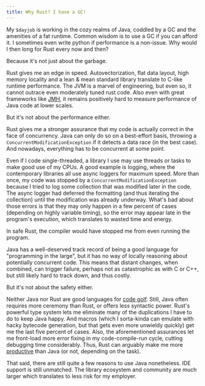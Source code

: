 ```yaml
---
title: Why Rust? I have a GC!
---
```


My `$dayjob` is working in the cozy realms of Java, coddled by a GC and the
amenities of a fat runtime. Common wisdom is to use a GC if you can afford it.
I sometimes even write python if performance is a non-issue. Why would I then
long for Rust every now and then?

Because it's not just about the garbage.

Rust gives me an edge in speed. Autovectorization, flat data layout, high
memory locality and a lean & mean standard library translate to C-like runtime
performance. The JVM is a marvel of engineering, but even so, it cannot outrace
even moderately tuned rust code. Also even with great frameworks like [JMH], it
remains positively hard to measure performance of Java code at lower scales.

But it's not about the performance either.

Rust gives me a stronger assurance that my code is actually correct in the face
of concurrency. Java can only do so on a best-effort basis, throwing a
`ConcurrentModificationException` if it detects a data race (in the best case).
And nowadays, everything has to be concurrent at some point.

Even if I code single-threaded, a library I use may use threads or tasks to make
good use of my CPUs. A good example is logging, where the contemporary
libraries all use async loggers for maximum speed. More than once, my code was
stopped by a `ConcurrentModificationException` because I tried to log some
collection that was modified later in the code. The async logger had deferred
the formatting (and thus iterating the collection) until the modification was
already underway. What's bad about those errors is that they may only happen in
a few percent of cases (depending on highly variable timing), so the error may
appear late in the program's execution, which translates to wasted time and
energy.

In safe Rust, the compiler would have stopped me from even running the program.

Java has a well-deserved track record of being a good language for "programming 
in the large", but it has no way of locally reasoning about potentially 
concurrent code. This means that distant changes, when combined, can trigger 
failure, perhaps not as catastrophic as with C or C++, but still likely hard to 
track down, and thus costly.

But it's not about the safety either.

Neither Java nor Rust are good languages for [code golf]. Still, Java often
requires more ceremony than Rust, or offers less syntactic power. Rust's
powerful type system lets me eliminate many of the duplications I have to do to
keep Java happy. And macros (which I sorta-kinda can emulate with hacky
bytecode generation, but that gets even more unwieldy quickly) get me the last
five percent of cases. Also, the aforementioned assurances let me front-load
more error fixing in my code-compile-run cycle, cutting debugging time
considerably. Thus, Rust can arguably make me more [productive] than Java (or
not, depending on the task).

That said, there are still quite a few reasons to use Java nonetheless. IDE
support is still unmatched. The library ecosystem and community are much larger
which translates to less risk for my employer.

[JMH]: https://openjdk.java.net/projects/code-tools/jmh
[productive]: https://llogiq.github.io/2018/04/03/corners.html
[code golf]: https://llogiq.github.io/2016/03/09/java-golf.html

